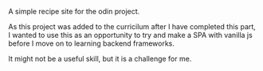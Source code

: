 A simple recipe site for the odin project.

As this project was added to the curricilum after I have completed this part, I wanted to use this as an opportunity to try and make a SPA with vanilla js before I move on to learning backend frameworks. 

It might not be a useful skill, but it is a challenge for me.